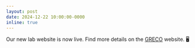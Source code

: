 ```yaml
---
layout: post
date: 2024-12-22 10:00:00-0000
inline: true
---
```


Our new lab website is now live. Find more details on the [GRECO](https://greco-unifesp.github.io/) website. 🖥️